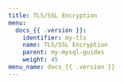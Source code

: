 ```yaml
---
title: TLS/SSL Encryption
menu:
  docs_{{ .version }}:
    identifier: my-tls
    name: TLS/SSL Encryption
    parent: my-mysql-guides
    weight: 45
menu_name: docs_{{ .version }}
---
```

